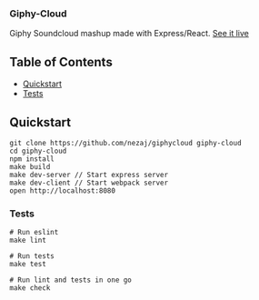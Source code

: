 ### Giphy-Cloud
Giphy Soundcloud mashup made with Express/React.
[See it live][GiphyCloud]

## Table of Contents
* [Quickstart](#quickstart)
* [Tests](#tests)

## Quickstart
```
git clone https://github.com/nezaj/giphycloud giphy-cloud
cd giphy-cloud
npm install
make build
make dev-server // Start express server
make dev-client // Start webpack server
open http://localhost:8080
```

### Tests
```
# Run eslint
make lint

# Run tests
make test

# Run lint and tests in one go
make check
```

[GiphyCloud]: https://giphy-cloud.herokuapp.com/

